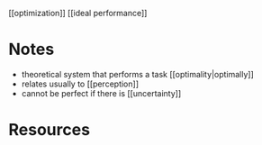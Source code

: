 

[[optimization]]
[[ideal performance]]


# Notes
- theoretical system that performs a task [[optimality|optimally]]
- relates usually to [[perception]]
- cannot be perfect if there is [[uncertainty]]

# Resources